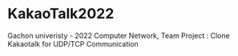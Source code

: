 # KakaoTalk2022
Gachon univeristy - 2022 Computer Network, Team Project : Clone Kakaotalk for UDP/TCP Communication
